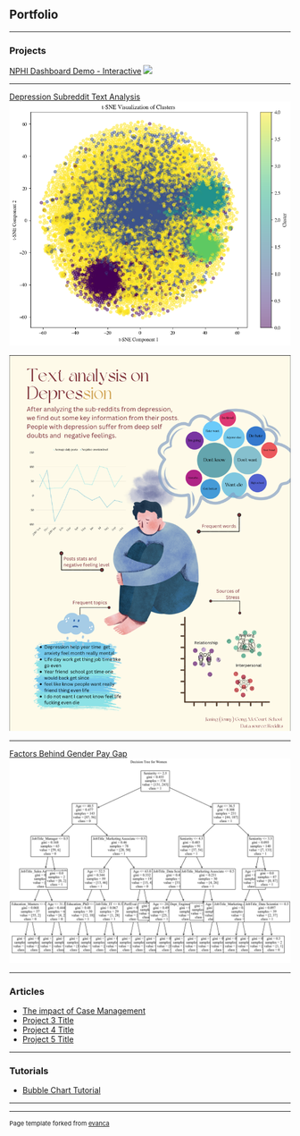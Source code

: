 ## Portfolio

---

### Projects

[NPHI Dashboard Demo - Interactive](https://jg2190.shinyapps.io/nphi_dashboard/)
<img src="images/dashboard_demo.mov?raw=true"/>

---
[Depression Subreddit Text Analysis](/pdf/reddits.pdf)
<img src="images/cluster.png?raw=true"/>

<img src="images/depressioninfograpic.png?raw=true"/>


---
[Factors Behind Gender Pay Gap](/pdf/ds2_final_project_jg2190-2.pdf)
<img src="images/decision_tree_women.jpg?raw=true"/>

---

### Articles

- [The impact of Case Management](/pdf/case_management.pdf)
- [Project 3 Title](http://example.com/)
- [Project 4 Title](http://example.com/)
- [Project 5 Title](http://example.com/)

---
### Tutorials
- [Bubble Chart Tutorial](/pdf/gong_jg2190_tutorial.html)

---




---
<p style="font-size:11px">Page template forked from <a href="https://github.com/evanca/quick-portfolio">evanca</a></p>
<!-- Remove above link if you don't want to attibute -->
